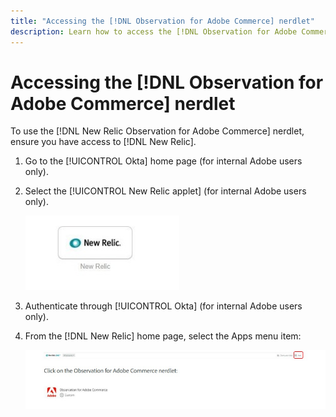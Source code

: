 ```yaml
---
title: "Accessing the [!DNL Observation for Adobe Commerce] nerdlet"
description: Learn how to access the [!DNL Observation for Adobe Commerce] nerdlet.
---
```

# Accessing the [!DNL Observation for Adobe Commerce] nerdlet

To use the [!DNL New Relic Observation for Adobe Commerce] nerdlet, ensure you have access to [!DNL New Relic].

1. Go to the [!UICONTROL Okta] home page (for internal Adobe users only).
1. Select the [!UICONTROL New Relic applet] (for internal Adobe users only).

    ![New Relic applet](../../assets/tools/new-relic-applet.jpeg)

1. Authenticate through [!UICONTROL Okta] (for internal Adobe users only).
1. From the [!DNL New Relic] home page, select the Apps menu item:

    ![New Relic home page](../../assets/tools/new-relic-homepage.jpeg)


